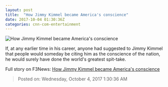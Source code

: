 ```yaml
---
layout: post
title:  "How Jimmy Kimmel became America's conscience"
date: 2017-10-04 01:30:36Z
categories: cnn-com-entertainment
---
```


![How Jimmy Kimmel became America's conscience](http://i2.cdn.turner.com/money/dam/assets/171002223325-jimmy-kimmel-vegas-780x439.png)

If, at any earlier time in his career, anyone had suggested to Jimmy Kimmel that people would someday be citing him as the conscience of the nation, he would surely have done the world's greatest spit-take.


Full story on F3News: [How Jimmy Kimmel became America's conscience](http://www.f3nws.com/n/RnCNzF)

> Posted on: Wednesday, October 4, 2017 1:30:36 AM
